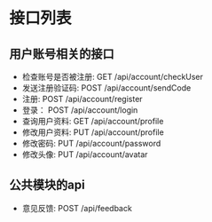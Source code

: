 # 接口列表
 
## 用户账号相关的接口

* 检查账号是否被注册: GET /api/account/checkUser
* 发送注册验证码: POST /api/account/sendCode
* 注册: POST /api/account/register
* 登录： POST /api/account/login
* 查询用户资料: GET /api/account/profile
* 修改用户资料: PUT /api/account/profile
* 修改密码: PUT /api/account/password
* 修改头像: PUT /api/account/avatar
 
## 公共模块的api
 
* 意见反馈: POST /api/feedback